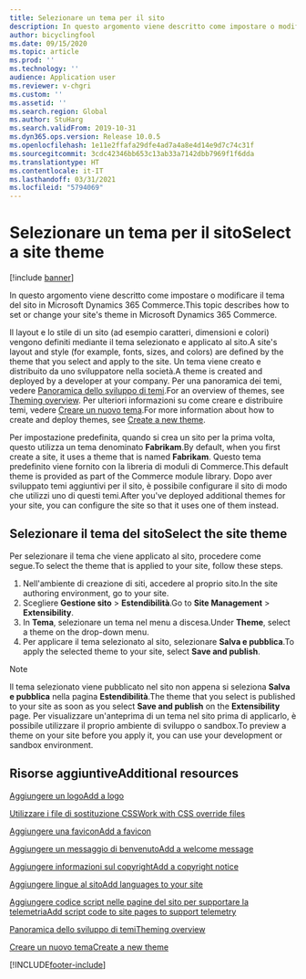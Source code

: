 ```yaml
---
title: Selezionare un tema per il sito
description: In questo argomento viene descritto come impostare o modificare il tema del sito in Microsoft Dynamics 365 Commerce.
author: bicyclingfool
ms.date: 09/15/2020
ms.topic: article
ms.prod: ''
ms.technology: ''
audience: Application user
ms.reviewer: v-chgri
ms.custom: ''
ms.assetid: ''
ms.search.region: Global
ms.author: StuHarg
ms.search.validFrom: 2019-10-31
ms.dyn365.ops.version: Release 10.0.5
ms.openlocfilehash: 1e11e2ffafa29dfe4ad7a4a8e4d14e9d7c74c31f
ms.sourcegitcommit: 3cdc42346bb653c13ab33a7142dbb7969f1f6dda
ms.translationtype: HT
ms.contentlocale: it-IT
ms.lasthandoff: 03/31/2021
ms.locfileid: "5794069"
---
```

# <a name="select-a-site-theme"></a><span data-ttu-id="3557e-103">Selezionare un tema per il sito</span><span class="sxs-lookup"><span data-stu-id="3557e-103">Select a site theme</span></span>

[!include [banner](includes/banner.md)]

<span data-ttu-id="3557e-104">In questo argomento viene descritto come impostare o modificare il tema del sito in Microsoft Dynamics 365 Commerce.</span><span class="sxs-lookup"><span data-stu-id="3557e-104">This topic describes how to set or change your site's theme in Microsoft Dynamics 365 Commerce.</span></span>

<span data-ttu-id="3557e-105">Il layout e lo stile di un sito (ad esempio caratteri, dimensioni e colori) vengono definiti mediante il tema selezionato e applicato al sito.</span><span class="sxs-lookup"><span data-stu-id="3557e-105">A site's layout and style (for example, fonts, sizes, and colors) are defined by the theme that you select and apply to the site.</span></span> <span data-ttu-id="3557e-106">Un tema viene creato e distribuito da uno sviluppatore nella società.</span><span class="sxs-lookup"><span data-stu-id="3557e-106">A theme is created and deployed by a developer at your company.</span></span> <span data-ttu-id="3557e-107">Per una panoramica dei temi, vedere [Panoramica dello sviluppo di temi](e-commerce-extensibility/theming.md).</span><span class="sxs-lookup"><span data-stu-id="3557e-107">For an overview of themes, see [Theming overview](e-commerce-extensibility/theming.md).</span></span> <span data-ttu-id="3557e-108">Per ulteriori informazioni su come creare e distribuire temi, vedere [Creare un nuovo tema](e-commerce-extensibility/create-theme.md).</span><span class="sxs-lookup"><span data-stu-id="3557e-108">For more information about how to create and deploy themes, see [Create a new theme](e-commerce-extensibility/create-theme.md).</span></span>

<span data-ttu-id="3557e-109">Per impostazione predefinita, quando si crea un sito per la prima volta, questo utilizza un tema denominato **Fabrikam**.</span><span class="sxs-lookup"><span data-stu-id="3557e-109">By default, when you first create a site, it uses a theme that is named **Fabrikam**.</span></span> <span data-ttu-id="3557e-110">Questo tema predefinito viene fornito con la libreria di moduli di Commerce.</span><span class="sxs-lookup"><span data-stu-id="3557e-110">This default theme is provided as part of the Commerce module library.</span></span> <span data-ttu-id="3557e-111">Dopo aver sviluppato temi aggiuntivi per il sito, è possibile configurare il sito di modo che utilizzi uno di questi temi.</span><span class="sxs-lookup"><span data-stu-id="3557e-111">After you've deployed additional themes for your site, you can configure the site so that it uses one of them instead.</span></span>

## <a name="select-the-site-theme"></a><span data-ttu-id="3557e-112">Selezionare il tema del sito</span><span class="sxs-lookup"><span data-stu-id="3557e-112">Select the site theme</span></span>

<span data-ttu-id="3557e-113">Per selezionare il tema che viene applicato al sito, procedere come segue.</span><span class="sxs-lookup"><span data-stu-id="3557e-113">To select the theme that is applied to your site, follow these steps.</span></span>

1. <span data-ttu-id="3557e-114">Nell'ambiente di creazione di siti, accedere al proprio sito.</span><span class="sxs-lookup"><span data-stu-id="3557e-114">In the site authoring environment, go to your site.</span></span>
1. <span data-ttu-id="3557e-115">Scegliere **Gestione sito** \> **Estendibilità**.</span><span class="sxs-lookup"><span data-stu-id="3557e-115">Go to **Site Management** \> **Extensibility**.</span></span>
1. <span data-ttu-id="3557e-116">In **Tema**, selezionare un tema nel menu a discesa.</span><span class="sxs-lookup"><span data-stu-id="3557e-116">Under **Theme**, select a theme on the drop-down menu.</span></span>
1. <span data-ttu-id="3557e-117">Per applicare il tema selezionato al sito, selezionare **Salva e pubblica**.</span><span class="sxs-lookup"><span data-stu-id="3557e-117">To apply the selected theme to your site, select **Save and publish**.</span></span>

> [!NOTE]
> <span data-ttu-id="3557e-118">Il tema selezionato viene pubblicato nel sito non appena si seleziona **Salva e pubblica** nella pagina **Estendibilità**.</span><span class="sxs-lookup"><span data-stu-id="3557e-118">The theme that you select is published to your site as soon as you select **Save and publish** on the **Extensibility** page.</span></span> <span data-ttu-id="3557e-119">Per visualizzare un'anteprima di un tema nel sito prima di applicarlo, è possibile utilizzare il proprio ambiente di sviluppo o sandbox.</span><span class="sxs-lookup"><span data-stu-id="3557e-119">To preview a theme on your site before you apply it, you can use your development or sandbox environment.</span></span>

## <a name="additional-resources"></a><span data-ttu-id="3557e-120">Risorse aggiuntive</span><span class="sxs-lookup"><span data-stu-id="3557e-120">Additional resources</span></span>

[<span data-ttu-id="3557e-121">Aggiungere un logo</span><span class="sxs-lookup"><span data-stu-id="3557e-121">Add a logo</span></span>](add-logo.md)

[<span data-ttu-id="3557e-122">Utilizzare i file di sostituzione CSS</span><span class="sxs-lookup"><span data-stu-id="3557e-122">Work with CSS override files</span></span>](css-override-files.md)

[<span data-ttu-id="3557e-123">Aggiungere una favicon</span><span class="sxs-lookup"><span data-stu-id="3557e-123">Add a favicon</span></span>](add-favicon.md)

[<span data-ttu-id="3557e-124">Aggiungere un messaggio di benvenuto</span><span class="sxs-lookup"><span data-stu-id="3557e-124">Add a welcome message</span></span>](add-welcome-message.md)

[<span data-ttu-id="3557e-125">Aggiungere informazioni sul copyright</span><span class="sxs-lookup"><span data-stu-id="3557e-125">Add a copyright notice</span></span>](add-copyright-notice.md)

[<span data-ttu-id="3557e-126">Aggiungere lingue al sito</span><span class="sxs-lookup"><span data-stu-id="3557e-126">Add languages to your site</span></span>](add-languages-to-site.md)

[<span data-ttu-id="3557e-127">Aggiungere codice script nelle pagine del sito per supportare la telemetria</span><span class="sxs-lookup"><span data-stu-id="3557e-127">Add script code to site pages to support telemetry</span></span>](add-telemetry.md)

[<span data-ttu-id="3557e-128">Panoramica dello sviluppo di temi</span><span class="sxs-lookup"><span data-stu-id="3557e-128">Theming overview</span></span>](e-commerce-extensibility/theming.md)

[<span data-ttu-id="3557e-129">Creare un nuovo tema</span><span class="sxs-lookup"><span data-stu-id="3557e-129">Create a new theme</span></span>](e-commerce-extensibility/create-theme.md)



[!INCLUDE[footer-include](../includes/footer-banner.md)]
